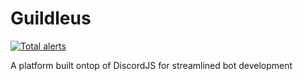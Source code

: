 # Guildleus
[![Total alerts](https://img.shields.io/lgtm/alerts/g/SilicateWielder/Guildleus.svg?logo=lgtm&logoWidth=18)](https://lgtm.com/projects/g/SilicateWielder/Guildleus/alerts/)

A platform built ontop of DiscordJS for streamlined bot development